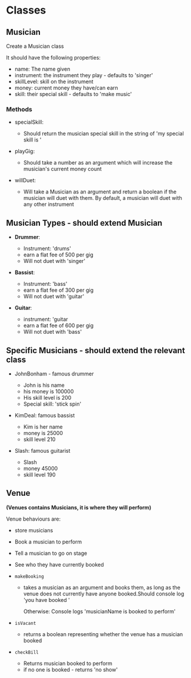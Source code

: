# Classes

## Musician

Create a Musician class

It should have the following properties:

-   name: The name given
-   instrument: the instrument they play - defaults to 'singer'
-   skillLevel: skill on the instrument
-   money: current money they have/can earn
-   skill: their special skill - defaults to 'make music'

### Methods

-   specialSkill:

    -   Should return the musician special skill in the string of 'my special skill is <skill>'

-   playGig:

    -   Should take a number as an argument which will increase the musician's current money count

-   willDuet:

    -   Will take a Musician as an argument and return a boolean if the musician will duet with them. By default, a musician will duet with any other instrument

## Musician Types - should extend Musician

-   **Drummer**:

    -   Instrument: 'drums'
    -   earn a flat fee of 500 per gig
    -   Will not duet with 'singer'

-   **Bassist**:

    -   Instrument: 'bass'
    -   earn a flat fee of 300 per gig
    -   Will not duet with 'guitar'

-   **Guitar**:

    -   instrument: 'guitar
    -   earn a flat fee of 600 per gig
    -   Will not duet with 'bass'

## Specific Musicians - should extend the relevant class

-   JohnBonham - famous drummer

    -   John is his name
    -   his money is 100000
    -   His skill level is 200
    -   Special skill: 'stick spin'

-   KimDeal: famous bassist

    -   Kim is her name
    -   money is 25000
    -   skill level 210

-   Slash: famous guitarist
    -   Slash
    -   money 45000
    -   skill level 190

## Venue

**(Venues contains Musicians, it is where they will perform)**

Venue behaviours are:

-   store musicians
-   Book a musician to perform
-   Tell a musician to go on stage
-   See who they have currently booked

-   `makeBooking`

    -   takes a musician as an argument and books them, as long as the venue does not currently have anyone booked.Should console log 'you have booked <musicanName>'

        Otherwise:
        Console logs 'musicianName is booked to perform'

-   `isVacant`

    -   returns a boolean representing whether the venue has a musician booked

-   `checkBill`
    -   Returns musician booked to perform
    -   if no one is booked - returns 'no show'

